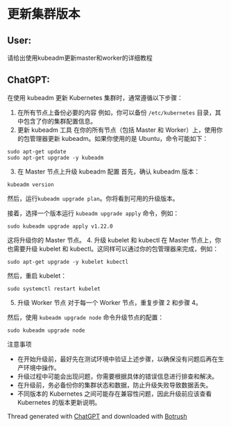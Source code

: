 # 更新集群版本


## User:
请给出使用kubeadm更新master和worker的详细教程

## ChatGPT:
在使用 kubeadm 更新 Kubernetes 集群时，通常遵循以下步骤：
1. 在所有节点上备份必要的内容
例如，你可以备份 `/etc/kubernetes` 目录，其中包含了你的集群配置信息。
2. 更新 kubeadm 工具
在你的所有节点（包括 Master 和 Worker）上，使用你的包管理器更新 kubeadm。如果你使用的是 Ubuntu，命令可能如下：

```
sudo apt-get update
sudo apt-get upgrade -y kubeadm
```

3. 在 Master 节点上升级 kubeadm 配置
首先，确认 kubeadm 版本：

```
kubeadm version
```

然后，运行`kubeadm upgrade plan`。你将看到可用的升级版本。

接着，选择一个版本运行 `kubeadm upgrade apply` 命令，例如：

```
sudo kubeadm upgrade apply v1.22.0
```

这将升级你的 Master 节点。
4. 升级 kubelet 和 kubectl
在 Master 节点上，你也需要升级 kubelet 和 kubectl。这同样可以通过你的包管理器来完成，例如：

```
sudo apt-get upgrade -y kubelet kubectl
```

然后，重启 kubelet：

```
sudo systemctl restart kubelet
```

5. 升级 Worker 节点
对于每一个 Worker 节点，重复步骤 2 和步骤 4。

然后，使用 `kubeadm upgrade node` 命令升级节点的配置：

```
sudo kubeadm upgrade node
```

注意事项
- 在开始升级前，最好先在测试环境中验证上述步骤，以确保没有问题后再在生产环境中操作。
- 升级过程中可能会出现问题，你需要根据具体的错误信息进行排查和解决。
- 在升级前，务必备份你的集群状态和数据，防止升级失败导致数据丢失。
- 不同版本的 Kubernetes 之间可能存在兼容性问题，因此升级前应该查看 Kubernetes 的版本更新说明。


Thread generated with <a href="https://chat.openai.com">ChatGPT</a> and downloaded with <a href="https://botrush.io">Botrush</a>